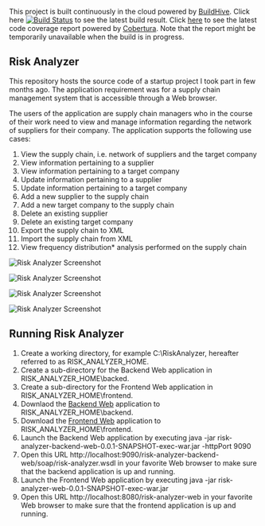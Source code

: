 This project is built continuously in the cloud powered by [BuildHive](https://buildhive.cloudbees.com).
Click here [![Build Status](https://buildhive.cloudbees.com/job/danielpacak/job/risk-analyzer/badge/icon)](https://buildhive.cloudbees.com/job/danielpacak/job/risk-analyzer/) to see the latest build result.
Click [here](https://buildhive.cloudbees.com/job/danielpacak/job/risk-analyzer/com.scirisk$risk-analyzer-web/ws/target/site/cobertura/index.html) to see the latest code coverage report powered by [Cobertura](http://cobertura.sourceforge.net).
Note that the report might be temporarily unavailable when the build is in progress.

## Risk Analyzer

This repository hosts the source code of a startup project I took part in few months ago.
The application requirement was for a supply chain management system that is accessible through a Web browser. 

The users of the application are supply chain managers who in the course of their work need to view and manage information regarding
the network of suppliers for their company. The application supports the following use cases:

1. View the supply chain, i.e. network of suppliers and the target company
2. View information pertaining to a supplier
3. View information pertaining to a target company
4. Update information pertaining to a supplier
5. Update information pertaining to a target company
6. Add a new supplier to the supply chain
7. Add a new target company to the supply chain
8. Delete an existing supplier
9. Delete an existing target company
10. Export the supply chain to XML
11. Import the supply chain from XML
12. View frequency distribution* analysis performed on the supply chain

![Risk Analyzer Screenshot](https://github.com/danielpacak/risk-analyzer/raw/master/README/risk-analyzer.png)

![Risk Analyzer Screenshot](https://github.com/danielpacak/risk-analyzer/raw/master/README/node-dialog.png)

![Risk Analyzer Screenshot](https://github.com/danielpacak/risk-analyzer/raw/master/README/edge-dialog.png)

![Risk Analyzer Screenshot](https://github.com/danielpacak/risk-analyzer/raw/master/README/simulation.png)

## Running Risk Analyzer
1. Create a working directory, for example C:\RiskAnalyzer, hereafter referred to as RISK_ANALYZER_HOME.
2. Create a sub-directory for the Backend Web application in RISK_ANALYZER_HOME\backed.
3. Create a sub-directory for the Frontend Web application in RISK_ANALYZER_HOME\frontend.
4. Downlaod the [Backend Web](https://buildhive.cloudbees.com/job/danielpacak/job/risk-analyzer/lastStableBuild/com.scirisk$risk-analyzer-backend-web/artifact/com.scirisk/risk-analyzer-backend-web/0.0.1-SNAPSHOT/risk-analyzer-backend-web-0.0.1-SNAPSHOT-exec-war.jar) application to RISK_ANALYZER_HOME\backend.
5. Download the [Frontend Web](https://buildhive.cloudbees.com/job/danielpacak/job/risk-analyzer/lastStableBuild/com.scirisk$risk-analyzer-web/artifact/com.scirisk/risk-analyzer-web/0.0.1-SNAPSHOT/risk-analyzer-web-0.0.1-SNAPSHOT-exec-war.jar) application to RISK_ANALYZER_HOME\frontend.
6. Launch the Backend Web application by executing java -jar risk-analyzer-backend-web-0.0.1-SNAPSHOT-exec-war.jar -httpPort 9090
7. Open this URL http://localhost:9090/risk-analyzer-backend-web/soap/risk-analyzer.wsdl in your favorite Web browser to make sure that the backend application is up and running.
8. Launch the Frontend Web application by executing java -jar risk-analyzer-web-0.0.1-SNAPSHOT-exec-war.jar
9. Open this URL http://localhost:8080/risk-analyzer-web in your favorite Web browser to make sure that the frontend application is up and running.